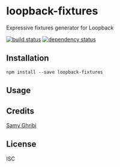 # loopback-fixtures

Expressive fixtures generator for Loopback

[![build status](https://secure.travis-ci.org/sghribi/loopback-fixtures.svg)](http://travis-ci.org/sghribi/loopback-fixtures)
[![dependency status](https://david-dm.org/sghribi/loopback-fixtures.svg)](https://david-dm.org/sghribi/loopback-fixtures)

## Installation

```
npm install --save loopback-fixtures
```

## Usage

## Credits
[Samy Ghribi](https://github.com/sghribi/)

## License

ISC
